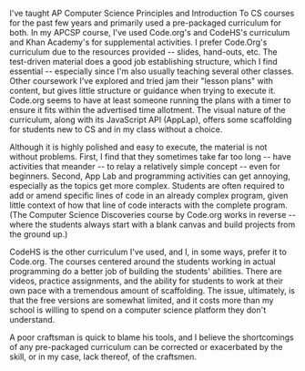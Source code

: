  I've taught AP Computer Science Principles and Introduction To CS courses for the past few years and primarily used a pre-packaged curriculum for both. In my APCSP course, I've used Code.org's and CodeHS's curriculum and Khan Academy's for supplemental activities. I prefer Code.Org's curriculum due to the resources provided -- slides, hand-outs, etc. The test-driven material does a good job establishing structure, which I find essential -- especially since I'm also usually teaching several other classes. Other coursework I've explored and tried jam their "lesson plans" with content, but gives little structure or guidance when trying to execute it. Code.org seems to have at least someone running the plans with a timer to ensure it fits within the advertised time allotment. The visual nature of the curriculum, along with its JavaScript API (AppLap), offers some scaffolding for students new to CS and in my class without a choice.

Although it is highly polished and easy to execute, the material is not without problems. First, I find that they sometimes take far too long -- have activities that meander -- to relay a relatively simple concept -- even for beginners. Second, App Lab and programming activities can get annoying, especially as the topics get more complex. Students are often required to add or amend specific lines of code in an already complex program, given little context of how that line of code interacts with the complete program. (The Computer Science Discoveries course by Code.org works in reverse -- where the students always start with a blank canvas and build projects from the ground up.)

CodeHS is the other curriculum I've used, and I, in some ways, prefer it to Code.org. The courses centered around the students working in actual programming do a better job of building the students' abilities. There are videos, practice assignments, and the ability for students to work at their own pace with a tremendous amount of scaffolding. The issue, ultimately, is that the free versions are somewhat limited, and it costs more than my school is willing to spend on a computer science platform they don't understand.

A poor craftsman is quick to blame his tools, and I believe the shortcomings of any pre-packaged curriculum can be corrected or exacerbated by the skill, or in my case, lack thereof, of the craftsmen.
